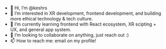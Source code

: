 - 👋 Hi, I’m @keshrs
- 👀 I’m interested in XR development, frontend development, and building more ethical technology & tech culture.
- 🌱 I’m currently learning frontend with React ecosystem, XR scipting + UX, and general app system.
- 💞️ I’m looking to collaborate on anything, just reach out :)
- 📫 How to reach me: email on my profile!

<!---
keshrs/keshrs is a ✨ special ✨ repository because its `README.md` (this file) appears on your GitHub profile.
You can click the Preview link to take a look at your changes.
--->
